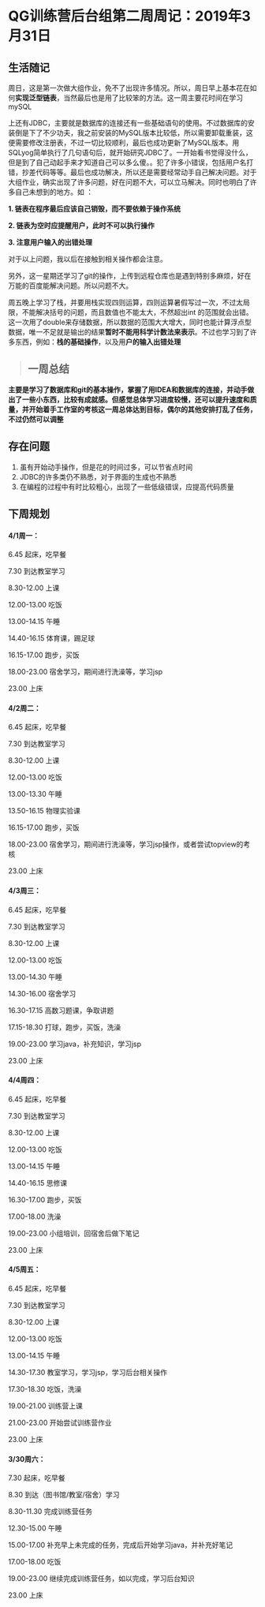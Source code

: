 # QG训练营后台组第二周周记：2019年3月31日

## 生活随记

​	周日，这是第一次做大组作业，免不了出现许多情况。所以，周日早上基本花在如何**实现泛型链表**，当然最后也是用了比较笨的方法。这一周主要花时间在学习mySQL

上还有JDBC，主要就是数据库的连接还有一些基础语句的使用。不过数据库的安装倒是下了不少功夫，我之前安装的MySQL版本比较低，所以需要卸载重装，这便需要修改注册表，不过一切比较顺利，最后也成功更新了MySQL版本。用SQLyog简单执行了几句语句后，就开始研究JDBC了。一开始看书觉得没什么，但是到了自己动起手来才知道自己可以多么傻。。犯了许多小错误，包括用户名打错，抄差代码等等。最后也成功解决，所以还是需要经常动手自己解决问题。对于大组作业，确实出现了许多问题，好在问题不大，可以立马解决。同时也明白了许多自己未想到的地方。如 ：

**1. 链表在程序最后应该自己销毁，而不要依赖于操作系统**

**2. 链表为空时应提醒用户，此时不可以执行操作**

**3. 注意用户输入的出错处理**

对于以上问题，我以后在接触到相关操作都会注意。

另外，这一星期还学习了git的操作，上传到远程仓库也是遇到特别多麻烦，好在万能的百度能解决问题。所以问题不大。

周五晚上学习了栈，并要用栈实现四则运算，四则运算暑假写过一次，不过太局限，不能解决括号的问题，而且数值也不能太大，不然超出int 的范围就会出错。这一次用了double来存储数据，所以数据的范围大大增大，同时也能计算浮点型数据，唯一不足就是输出的结果**暂时不能用科学计数法来表示**。不过也学习到了许多东西，例如：**栈的基础操作**，以及用**户的输入出错处理** 

> ## 一周总结
>

**主要是学习了数据库和git的基本操作，掌握了用IDEA和数据库的连接，并动手做出了一些小东西，比较有成就感。但感觉总体学习进度较慢，还可以提升速度和质量，并开始着手工作室的考核这一周总体达到目标，偶尔的其他安排打乱了任务，不过仍然可以调整**

## 存在问题

1. 虽有开始动手操作，但是花的时间过多，可以节省点时间
2. JDBC的许多类仍不熟悉，对于界面的生成也不熟悉
3. 在编程的过程中有时比较粗心，出现了一些低级错误，应提高代码质量

## 下周规划

#### 4/1周一：

6.45  起床，吃早餐

7.30  到达教室学习

8.30-12.00  上课

12.00-13.00  吃饭

13.00-14.15  午睡

14.40-16.15  体育课，踢足球

16.15-17.00   跑步，买饭

18.00-23.00  宿舍学习，期间进行洗澡等，学习jsp

23.00   上床

#### 4/2周二：

6.45  起床，吃早餐

7.30  到达教室学习

8.30-12.00  上课

12.00-13.00  吃饭

13.00-13.30  午睡

13.50-16.15  物理实验课

16.15-17.00   跑步，买饭

18.00-23.00  宿舍学习，期间进行洗澡等，学习jsp操作，或者尝试topview的考核

23.00   上床

#### 4/3周三：

6.45  起床，吃早餐

7.30  到达教室学习

8.30-12.00  上课

12.00-13.00  吃饭

13.00-14.30  午睡

14.30-16.00   宿舍学习

16.30-17.15   高数习题课，争取讲题

17.15-18.30  打球，跑步，买饭，洗澡

19.00-23.00  学习java，补充知识，学习jsp

 23.00  上床

#### 4/4周四：

6.45  起床，吃早餐

7.30  到达教室学习

8.30-12.00  上课

12.00-13.00  吃饭

13.00-14.15  午睡

14.40-16.15   思修课

16.30-17.00  跑步，买饭

17.00-18.00  洗澡

19.00-23.00  小组培训，回宿舍后做下笔记

 23.00  上床

#### 4/5周五：

6.45  起床，吃早餐

7.30  到达教室学习

8.30-12.00  上课

12.00-13.00  吃饭

13.00-14.15  午睡

14.30-17.30  教室学习，学习jsp，学习后台相关操作

17.30-18.30  吃饭，洗澡

19.00-21.00  训练营上课

21.00-23.00  开始尝试训练营作业

 23.00  上床

#### 3/30周六：

7.30  起床，吃早餐

8.30  到达（图书馆/教室/宿舍）学习

8.30-11.30  完成训练营任务

12.30-15.00  午睡

15.00-17.00  补充早上未完成的任务，完成后开始学习java，并补充好笔记

17.00-18.00   吃饭

19.00-23.00 继续完成训练营任务，如以完成，学习后台知识

23.00   上床